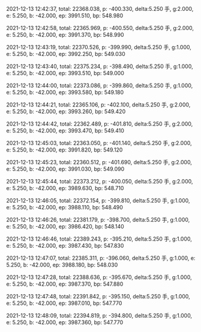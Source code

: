2021-12-13 12:42:37, total: 22368.038, p: -400.330, delta:5.250 手, g:2.000, e: 5.250, b: -42.000, ep: 3991.510, bp: 548.980

2021-12-13 12:42:58, total: 22365.969, p: -400.550, delta:5.250 手, g:2.000, e: 5.250, b: -42.000, ep: 3991.370, bp: 548.990

2021-12-13 12:43:19, total: 22370.526, p: -399.990, delta:5.250 手, g:1.000, e: 5.250, b: -42.000, ep: 3992.250, bp: 549.030

2021-12-13 12:43:40, total: 22375.234, p: -398.490, delta:5.250 手, g:1.000, e: 5.250, b: -42.000, ep: 3993.510, bp: 549.000

2021-12-13 12:44:00, total: 22373.086, p: -399.860, delta:5.250 手, g:1.000, e: 5.250, b: -42.000, ep: 3993.580, bp: 549.180

2021-12-13 12:44:21, total: 22365.106, p: -402.100, delta:5.250 手, g:2.000, e: 5.250, b: -42.000, ep: 3993.260, bp: 549.420

2021-12-13 12:44:42, total: 22362.489, p: -401.810, delta:5.250 手, g:2.000, e: 5.250, b: -42.000, ep: 3993.470, bp: 549.410

2021-12-13 12:45:03, total: 22363.050, p: -401.140, delta:5.250 手, g:2.000, e: 5.250, b: -42.000, ep: 3991.820, bp: 549.120

2021-12-13 12:45:23, total: 22360.512, p: -401.690, delta:5.250 手, g:2.000, e: 5.250, b: -42.000, ep: 3991.030, bp: 549.090

2021-12-13 12:45:44, total: 22373.212, p: -400.050, delta:5.250 手, g:2.000, e: 5.250, b: -42.000, ep: 3989.630, bp: 548.710

2021-12-13 12:46:05, total: 22372.154, p: -399.810, delta:5.250 手, g:1.000, e: 5.250, b: -42.000, ep: 3988.110, bp: 548.490

2021-12-13 12:46:26, total: 22381.179, p: -398.700, delta:5.250 手, g:1.000, e: 5.250, b: -42.000, ep: 3986.420, bp: 548.140

2021-12-13 12:46:46, total: 22389.243, p: -395.210, delta:5.250 手, g:1.000, e: 5.250, b: -42.000, ep: 3987.430, bp: 547.830

2021-12-13 12:47:07, total: 22385.311, p: -396.060, delta:5.250 手, g:1.000, e: 5.250, b: -42.000, ep: 3988.180, bp: 548.030

2021-12-13 12:47:28, total: 22388.636, p: -395.670, delta:5.250 手, g:1.000, e: 5.250, b: -42.000, ep: 3987.370, bp: 547.880

2021-12-13 12:47:48, total: 22391.842, p: -395.150, delta:5.250 手, g:1.000, e: 5.250, b: -42.000, ep: 3987.010, bp: 547.770

2021-12-13 12:48:09, total: 22394.819, p: -394.800, delta:5.250 手, g:1.000, e: 5.250, b: -42.000, ep: 3987.360, bp: 547.770